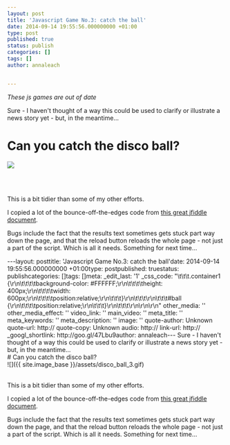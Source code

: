 ```yaml
---
layout: post
title: 'Javascript Game No.3: catch the ball'
date: 2014-09-14 19:55:56.000000000 +01:00
type: post
published: true
status: publish
categories: []
tags: []
author: annaleach


---
```

_These js games are out of date_
<p>Sure - I haven't thought of a way this could be used to clarify or illustrate a news story yet - but, in the meantime...</p>
<div class="container1">
<h1>Can you catch the disco ball?<br />
			</h1>
<div id="ball">
				<img src="{{ site.image_base }}/disco_ball_3.gif" />
			</div>
<p id="result">
</p></div>
<p>		<script src="http://ajax.googleapis.com/ajax/libs/jquery/2.0.2/jquery.min.js" type="text/javascript"></script><br />
		<script src="http://ajax.googleapis.com/ajax/libs/jqueryui/1.11.1/jquery-ui.min.js" type="text/javascript"></script><br />
                <script src="http://annaleach.net/wp-content/uploads/2014/09/ball-for-annaleach2.js"><br />
		</script></p>
<p>This is a bit tidier than some of my other efforts. </p>
<p>I copied a lot of the bounce-off-the-edges code from <a href="http://jsfiddle.net/2TUFF/">this great jfiddle document</a>. </p>
<p>Bugs include the fact that the results text sometimes gets stuck part way down the page, and that the reload button reloads the whole page - not just a part of the script. Which is all it needs. Something for next time...  </p>
---layout: posttitle: 'Javascript Game No.3: catch the ball'date: 2014-09-14 19:55:56.000000000 +01:00type: postpublished: truestatus: publishcategories: []tags: []meta:  _edit_last: '1'  _css_code: "\t\t\t.container1 {\r\n\t\t\t\tbackground-color: #FFFFFF;\r\n\t\t\t\theight:    400px;\r\n\t\t\t\twidth: 600px;\r\n\t\t\t\tposition:relative;\r\n\t\t\t}\r\n\t\t\t\r\n\t\t\t#ball    {\r\n\t\t\t\tposition:relative;\r\n\t\t\t}\r\n\t\t\t\r\n\r\n\r\n"  other_media: ''  other_media_effect: ''  video_link: ''  main_video: ''  meta_title: ''  meta_keywords: ''  meta_description: ''  image: ''  quote-author: Unknown  quote-url: http://  quote-copy: Unknown  audio: http://  link-url: http://  _googl_shortlink: http://goo.gl/47Lbu9author:   annaleach---
Sure - I haven't thought of a way this could be used to clarify or illustrate a news story yet - but, in the meantime...
<div class="container1"># Can you catch the disco ball?<br />
<div id="ball">![]({{ site.image_base  }}/assets/disco_ball_3.gif)</div>

</div>
                <br />

This is a bit tidier than some of my other efforts. 

I copied a lot of the bounce-off-the-edges code from [this great jfiddle document](http://jsfiddle.net/2TUFF/). 

Bugs include the fact that the results text sometimes gets stuck part way down the page, and that the reload button reloads the whole page - not just a part of the script. Which is all it needs. Something for next time...  
